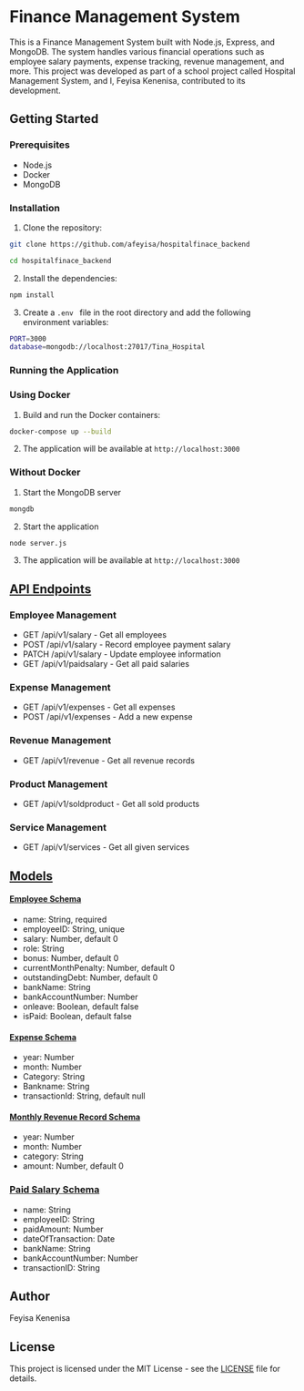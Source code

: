 # Finance Management System

This is a Finance Management System built with Node.js, Express, and MongoDB. The system handles various financial operations such as employee salary payments, expense tracking, revenue management, and more.
This project was developed as part of a school project called Hospital Management System, and I, Feyisa Kenenisa, contributed to its development.

## Getting Started

### Prerequisites

- Node.js
- Docker
- MongoDB

### Installation

1. Clone the repository:

```sh
git clone https://github.com/afeyisa/hospitalfinace_backend
```
```sh
cd hospitalfinace_backend
```
2. Install the dependencies:
```sh
npm install
```
3. Create a ```.env ``` file in the root directory and add the following environment variables:

```sh
PORT=3000
database=mongodb://localhost:27017/Tina_Hospital
```
### Running the Application
### Using Docker
1. Build and run the Docker containers:
```sh
docker-compose up --build
```
2. The application will be available at ``` http://localhost:3000 ```

### Without Docker
1. Start the MongoDB server
```sh
mongdb
```
2. Start the application
```sh
node server.js
```
3. The application will be available at ``` http://localhost:3000 ```


## [API Endpoints](./router/Router.js)
### Employee Management
- GET /api/v1/salary - Get all employees
- POST /api/v1/salary - Record  employee payment salary
- PATCH /api/v1/salary - Update employee information
- GET /api/v1/paidsalary - Get all paid salaries

### Expense Management
- GET /api/v1/expenses - Get all expenses
- POST /api/v1/expenses - Add a new expense

### Revenue Management
- GET /api/v1/revenue - Get all revenue records

### Product Management
- GET /api/v1/soldproduct - Get all sold products

### Service Management
- GET /api/v1/services - Get all given services

## [Models](./models/Models.js)

#### [Employee Schema](./models/Models.js)
- name: String, required
- employeeID: String, unique
- salary: Number, default 0
- role: String
- bonus: Number, default 0
- currentMonthPenalty: Number, default 0
- outstandingDebt: Number, default 0
- bankName: String
- bankAccountNumber: Number
- onleave: Boolean, default false
- isPaid: Boolean, default false

#### [Expense Schema](./models/Models.js)
- year: Number
- month: Number
- Category: String
- Bankname: String
- transactionId: String, default null

#### [Monthly Revenue Record Schema](./models/Models.js)
- year: Number
- month: Number
- category: String
- amount: Number, default 0

### [Paid Salary Schema](./models/Models.js)
- name: String
- employeeID: String
- paidAmount: Number
- dateOfTransaction: Date
- bankName: String
- bankAccountNumber: Number
- transactionID: String

## Author
Feyisa Kenenisa

## License
This project is licensed under the MIT License - see the [LICENSE](./LICENSE) file for details.